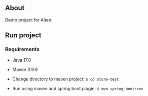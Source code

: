 ## About
Demo project for Alten.

## Run project
### Requirements
- Java 17.0
- Maven 3.9.9

- Change directory to maven project: `$ cd store-test`
- Run using maven and spring boot plugin: `$ mvn spring-boot:run`
